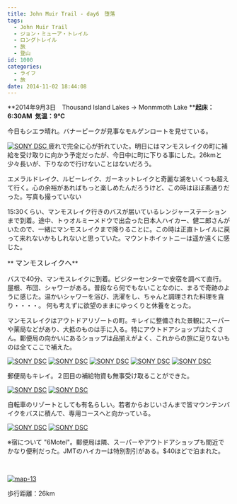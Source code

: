 ```yaml
---
title: John Muir Trail - day6　堕落
tags:
  - John Muir Trail
  - ジョン・ミューア・トレイル
  - ロングトレイル
  - 旅
  - 登山
id: 1000
categories:
  - ライフ
  - 旅
date: 2014-11-02 18:44:08
---
```


**2014年9月3日　Thousand Island Lakes → Monmmoth Lake
****起床：6:30AM  気温：9℃**

今日もシエラ晴れ。バナーピークが見事なモルゲンロートを見せている。

[![SONY DSC](http://mountainboy.boo.jp/wordpress/wp-content/uploads/2014/11/DSC097061.jpg)](http://mountainboy.boo.jp/wordpress/wp-content/uploads/2014/11/DSC097061.jpg)[
](http://mountainboy.boo.jp/wordpress/wp-content/uploads/2014/11/DSC09705_Fotor.jpg) [
](http://mountainboy.boo.jp/wordpress/wp-content/uploads/2014/11/DSC09706.jpg)疲れで完全に心が折れていた。明日にはマンモスレイクの町に補給を受け取りに向かう予定だったが、今日中に町に下りる事にした。26kmと少々長いが、下りなので行けないことはないだろう。

エメラルドレイク、ルビーレイク、ガーネットレイクと奇麗な湖をいくつも超えて行く。心の余裕があればもっと楽しめたんだろうけど、この時はほぼ素通りだった。写真も撮っていない

15:30くらい、マンモスレイク行きのバスが届いているレンジャーステーションまで到着。途中、トゥオルミーメドウで出会った日本人ハイカー、健二郎さんがいたので、一緒にマンモスレイクまで降りることに。この時は正直トレイルに戻って来れないかもしれないと思っていた。マウントホイットニーは遥か遠くに感じた。

**
<span style="font-size: 12pt;">マンモスレイクへ</span>**

バスで40分、マンモスレイクに到着。ビジターセンターで安宿を調べて直行。屋根、布団、シャワーがある。普段なら何でもないことなのに、まるで奇跡のように感じた。温かいシャワーを浴び、洗濯をし、ちゃんと調理された料理を貪り・・・・。 何も考えずに欲望のままにゆっくりと休養をとった。

マンモスレイクはアウトドアリゾートの町。キレイに整備された景観にスーパーや薬局などがあり、大抵のものは手に入る。特にアウトドアショップはたくさん。郵便局の向かいにあるショップは品揃えがよく、これからの旅に足りないものは全てここで補えた。

[![SONY DSC](http://mountainboy.boo.jp/wordpress/wp-content/uploads/2014/11/DSC09716_Fotor.jpg)](http://mountainboy.boo.jp/wordpress/wp-content/uploads/2014/11/DSC09716_Fotor.jpg)
[![SONY DSC](http://mountainboy.boo.jp/wordpress/wp-content/uploads/2014/11/DSC09710.jpg)](http://mountainboy.boo.jp/wordpress/wp-content/uploads/2014/11/DSC09710.jpg)
[![SONY DSC](http://mountainboy.boo.jp/wordpress/wp-content/uploads/2014/11/DSC09711.jpg)](http://mountainboy.boo.jp/wordpress/wp-content/uploads/2014/11/DSC09711.jpg)
[![SONY DSC](http://mountainboy.boo.jp/wordpress/wp-content/uploads/2014/11/DSC09712.jpg)](http://mountainboy.boo.jp/wordpress/wp-content/uploads/2014/11/DSC09712.jpg)
[![SONY DSC](http://mountainboy.boo.jp/wordpress/wp-content/uploads/2014/11/DSC09713.jpg)](http://mountainboy.boo.jp/wordpress/wp-content/uploads/2014/11/DSC09713.jpg)

郵便局もキレイ。２回目の補給物資も無事受け取ることができた。

[![SONY DSC](http://mountainboy.boo.jp/wordpress/wp-content/uploads/2014/11/DSC09719_Fotor.jpg)](http://mountainboy.boo.jp/wordpress/wp-content/uploads/2014/11/DSC09719_Fotor.jpg)
[![SONY DSC](http://mountainboy.boo.jp/wordpress/wp-content/uploads/2014/11/DSC09709_Fotor.jpg)](http://mountainboy.boo.jp/wordpress/wp-content/uploads/2014/11/DSC09709_Fotor.jpg)

自転車のリゾートとしても有名らしい。若者からおじいさんまで皆マウンテンバイクをバスに積んで、専用コースへと向かっている。

[![SONY DSC](http://mountainboy.boo.jp/wordpress/wp-content/uploads/2014/11/DSC09723_Fotor.jpg)](http://mountainboy.boo.jp/wordpress/wp-content/uploads/2014/11/DSC09723_Fotor.jpg)
[![SONY DSC](http://mountainboy.boo.jp/wordpress/wp-content/uploads/2014/11/DSC09720_Fotor.jpg)](http://mountainboy.boo.jp/wordpress/wp-content/uploads/2014/11/DSC09720_Fotor.jpg)

※宿について
"6Motel"。郵便局は隣、スーパーやアウトドアショップも間近でかなり便利だった。JMTのハイカーは特別割引がある。$40ほどで泊まれた。

&nbsp;

[![map-13](http://mountainboy.boo.jp/wordpress/wp-content/uploads/2014/11/map-13.png)](http://mountainboy.boo.jp/wordpress/wp-content/uploads/2014/11/map-13.png)

歩行距離：26km